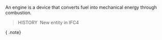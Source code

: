 ﻿An engine is a device that converts fuel into mechanical energy through combustion.

> HISTORY&nbsp; New entity in IFC4

{ .note}
>